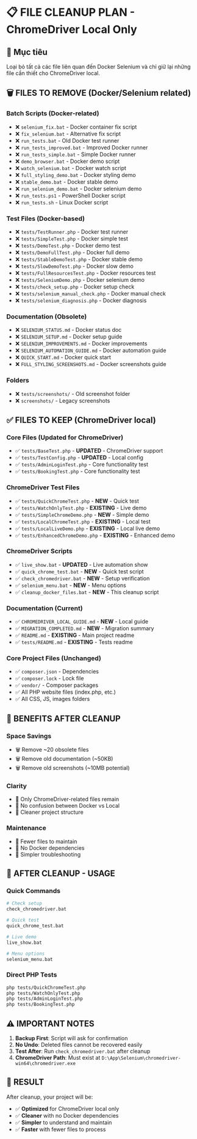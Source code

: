 # 📋 FILE CLEANUP PLAN - ChromeDriver Local Only

## 🎯 Mục tiêu
Loại bỏ tất cả các file liên quan đến Docker Selenium và chỉ giữ lại những file cần thiết cho ChromeDriver local.

## 🗑️ FILES TO REMOVE (Docker/Selenium related)

### Batch Scripts (Docker-related)
- ❌ `selenium_fix.bat` - Docker container fix script
- ❌ `fix_selenium.bat` - Alternative fix script  
- ❌ `run_tests.bat` - Old Docker test runner
- ❌ `run_tests_improved.bat` - Improved Docker runner
- ❌ `run_tests_simple.bat` - Simple Docker runner
- ❌ `demo_browser.bat` - Docker demo script
- ❌ `watch_selenium.bat` - Docker watch script
- ❌ `full_styling_demo.bat` - Docker styling demo
- ❌ `stable_demo.bat` - Docker stable demo
- ❌ `run_selenium_demo.bat` - Docker selenium demo
- ❌ `run_tests.ps1` - PowerShell Docker script
- ❌ `run_tests.sh` - Linux Docker script

### Test Files (Docker-based)
- ❌ `tests/TestRunner.php` - Docker test runner
- ❌ `tests/SimpleTest.php` - Docker simple test
- ❌ `tests/DemoTest.php` - Docker demo test
- ❌ `tests/DemoFullTest.php` - Docker full demo
- ❌ `tests/StableDemoTest.php` - Docker stable demo
- ❌ `tests/SlowDemoTest.php` - Docker slow demo
- ❌ `tests/FullResourcesTest.php` - Docker resources test
- ❌ `tests/SeleniumDemo.php` - Docker selenium demo
- ❌ `tests/check_setup.php` - Docker setup check
- ❌ `tests/selenium_manual_check.php` - Docker manual check
- ❌ `tests/selenium_diagnosis.php` - Docker diagnosis

### Documentation (Obsolete)
- ❌ `SELENIUM_STATUS.md` - Docker status doc
- ❌ `SELENIUM_SETUP.md` - Docker setup guide
- ❌ `SELENIUM_IMPROVEMENTS.md` - Docker improvements
- ❌ `SELENIUM_AUTOMATION_GUIDE.md` - Docker automation guide
- ❌ `QUICK_START.md` - Docker quick start
- ❌ `FULL_STYLING_SCREENSHOTS.md` - Docker screenshots guide

### Folders
- ❌ `tests/screenshots/` - Old screenshot folder
- ❌ `screenshots/` - Legacy screenshots

## ✅ FILES TO KEEP (ChromeDriver local)

### Core Files (Updated for ChromeDriver)
- ✅ `tests/BaseTest.php` - **UPDATED** - ChromeDriver support
- ✅ `tests/TestConfig.php` - **UPDATED** - Local config
- ✅ `tests/AdminLoginTest.php` - Core functionality test
- ✅ `tests/BookingTest.php` - Core functionality test

### ChromeDriver Test Files
- ✅ `tests/QuickChromeTest.php` - **NEW** - Quick test
- ✅ `tests/WatchOnlyTest.php` - **EXISTING** - Live demo  
- ✅ `tests/SimpleChromeDemo.php` - **NEW** - Simple demo
- ✅ `tests/LocalChromeTest.php` - **EXISTING** - Local test
- ✅ `tests/LocalLiveDemo.php` - **EXISTING** - Local live demo
- ✅ `tests/EnhancedChromeDemo.php` - **EXISTING** - Enhanced demo

### ChromeDriver Scripts
- ✅ `live_show.bat` - **UPDATED** - Live automation show
- ✅ `quick_chrome_test.bat` - **NEW** - Quick test script
- ✅ `check_chromedriver.bat` - **NEW** - Setup verification
- ✅ `selenium_menu.bat` - **NEW** - Menu options
- ✅ `cleanup_docker_files.bat` - **NEW** - This cleanup script

### Documentation (Current)
- ✅ `CHROMEDRIVER_LOCAL_GUIDE.md` - **NEW** - Local guide
- ✅ `MIGRATION_COMPLETED.md` - **NEW** - Migration summary
- ✅ `README.md` - **EXISTING** - Main project readme
- ✅ `tests/README.md` - **EXISTING** - Tests readme

### Core Project Files (Unchanged)
- ✅ `composer.json` - Dependencies
- ✅ `composer.lock` - Lock file
- ✅ `vendor/` - Composer packages
- ✅ All PHP website files (index.php, etc.)
- ✅ All CSS, JS, images folders

## 🎯 BENEFITS AFTER CLEANUP

### Space Savings
- 🗑️ Remove ~20 obsolete files
- 🗑️ Remove old documentation (~50KB)
- 🗑️ Remove old screenshots (~10MB potential)

### Clarity
- 📁 Only ChromeDriver-related files remain
- 📁 No confusion between Docker vs Local
- 📁 Cleaner project structure

### Maintenance
- 🔧 Fewer files to maintain
- 🔧 No Docker dependencies
- 🔧 Simpler troubleshooting

## 🚀 AFTER CLEANUP - USAGE

### Quick Commands
```bash
# Check setup
check_chromedriver.bat

# Quick test
quick_chrome_test.bat

# Live demo
live_show.bat

# Menu options
selenium_menu.bat
```

### Direct PHP Tests
```bash
php tests/QuickChromeTest.php
php tests/WatchOnlyTest.php
php tests/AdminLoginTest.php
php tests/BookingTest.php
```

## ⚠️ IMPORTANT NOTES

1. **Backup First**: Script will ask for confirmation
2. **No Undo**: Deleted files cannot be recovered easily
3. **Test After**: Run `check_chromedriver.bat` after cleanup
4. **ChromeDriver Path**: Must exist at `D:\App\Selenium\chromedriver-win64\chromedriver.exe`

## 🎉 RESULT

After cleanup, your project will be:
- ✅ **Optimized** for ChromeDriver local only
- ✅ **Cleaner** with no Docker dependencies  
- ✅ **Simpler** to understand and maintain
- ✅ **Faster** with fewer files to process

